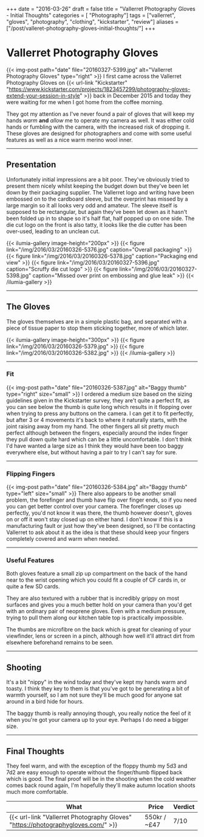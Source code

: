 +++
date = "2016-03-26"
draft = false
title = "Vallerret Photography Gloves - Initial Thoughts"
categories = [ "Photography"]
tags = ["vallerret", "gloves", "photography", "clothing", "kickstarter", "review"]
aliases = ["/post/valleret-photography-gloves-initial-thoughts/"]
+++

# Vallerret Photography Gloves
{{< img-post path="date" file="20160327-5399.jpg" alt="Vallerret Photography Gloves" type="right" >}}
I first came across the Vallerret Photography Gloves on {{< url-link "Kickstarter" "https://www.kickstarter.com/projects/1823457299/photography-gloves-extend-your-session-in-style" >}} back in December 2015 and today they were waiting for me when I got home from the coffee morning.

They got my attention as I've never found a pair of gloves that will keep my hands *warm* **and** *allow* me to operate my camera as well.  It was either cold hands or fumbling with the camera, with the increased risk of dropping it.  These gloves are designed for photographers and come with some useful features as well as a nice warm merino wool inner.

---

## Presentation
Unfortunately initial impressions are a bit poor.  They've obviously tried to present them nicely whilst keeping the budget down but they've been let down by their packaging supplier.  The Vallerret logo and writing have been embossed on to the cardboard sleeve, but the overprint has missed by a large margin so it all looks very odd and amateur.   The sleeve itself is supposed to be rectangular, but again they've been let down as it hasn't been folded up in to shape so it's half flat, half popped up on one side.  The die cut logo on the front is also tatty, it looks like the die cutter has been over-used, leading to an unclean cut.

{{< ilumia-gallery image-height="200px" >}}
{{< figure link="/img/2016/03/20160326-5376.jpg" caption="Overall packaging" >}}
{{< figure link="/img/2016/03/20160326-5378.jpg" caption="Packaging end view" >}}
{{< figure link="/img/2016/03/20160327-5396.jpg" caption="Scruffy die cut logo" >}}
{{< figure link="/img/2016/03/20160327-5398.jpg" caption="Missed over print on embossing and glue leak" >}}
{{< /ilumia-gallery >}}

---

## The Gloves
The gloves themselves are in a simple plastic bag, and separated with a piece of tissue paper to stop them sticking together, more of which later.

{{< ilumia-gallery image-height="300px" >}}
{{< figure link="/img/2016/03/20160326-5379.jpg" >}}
{{< figure link="/img/2016/03/20160326-5382.jpg" >}}
{{< /ilumia-gallery >}}

---

### Fit
{{< img-post path="date" file="20160326-5387.jpg" alt="Baggy thumb" type="right" size="small" >}}
I ordered a medium size based on the sizing guidelines given in the Kickstarter survey, they are't quite a perfect fit, as you can see below the thumb is quite long which results in it flopping over when trying to press any buttons on the camera.  I can get it to fit perfectly, but after 3 or 4 movements it's back to where it naturally starts, with the joint raising away from my hand.  The other fingers all sit pretty much perfect although between the fingers, especially around the index finger they pull down quite hard which can be a little uncomfortable.  I don't think I'd have wanted a large size as I think they would have been too baggy everywhere else, but without having a pair to try I can't say for sure.

---

### Flipping Fingers
{{< img-post path="date" file="20160326-5384.jpg" alt="Baggy thumb" type="left" size="small" >}}
There also appears to be another small problem, the forefinger and thumb have flip over finger ends, so if you need you can get better control over your camera.  The forefinger closes up perfectly, you'd not know it was there, the thumb however doesn't, gloves on or off it won't stay closed up on either hand.  I don't know if this is a manufacturing fault or just how they've been designed, so I'll be contacting Vallerret to ask about it as the idea is that these should keep your fingers completely covered and warm when needed.

---

### Useful Features
Both gloves feature a small zip up compartment on the back of the hand near to the wrist opening which you could fit a couple of CF cards in, or quite a few SD cards.

They are also textured with a rubber that is incredibly grippy on most surfaces and gives you a much better hold on your camera than you'd get with an ordinary pair of neoprene gloves.  Even with a medium pressure, trying to pull them along our kitchen table top is practically impossible.

The thumbs are microfibre on the back which is great for cleaning of your viewfinder, lens or screen in a pinch, although how well it'll attract dirt from elsewhere beforehand remains to be seen.

---

## Shooting

It's a bit "nippy" in the wind today and they've kept my hands warm and toasty.  I think they key to them is that you've got to be generating a bit of warmth yourself, so I am not sure they'll be much good for anyone sat around in a bird hide for hours.

The baggy thumb is really annoying though, you really notice the feel of it when you're got your camera up to your eye.  Perhaps I do need a bigger size.

---

## Final Thoughts
They feel warm, and with the exception of the floppy thumb my 5d3 and 7d2 are easy enough to operate without the finger/thumb flipped back which is good. The final proof will be in the shooting when the cold weather comes back round again, I'm hopefully they'll make autumn location shoots much more comfortable.

What | Price | Verdict
--- | --- | ---
{{< url-link "Vallerret Photography Gloves" "https://photographygloves.com/" >}} | 550kr / ~&pound;47 | 7/10
